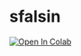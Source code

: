 # sfalsin
[![Open In Colab](https://colab.research.google.com/assets/colab-badge.svg)](https://colab.research.google.com/github/xmks-colab/sfalsin/blob/main/__karaoke__.ipynb)
